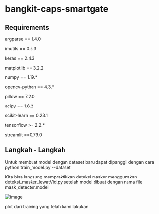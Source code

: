 # bangkit-caps-smartgate

  ## Requirements
  argparse      == 1.4.0
  
  imutils       == 0.5.3
  
  keras         == 2.4.3
  
  matplotlib    == 3.2.2
  
  numpy         == 1.19.*
  
  opencv-python == 4.3.*
  
  pillow        == 7.2.0
  
  scipy         == 1.6.2
  
  scikit-learn  == 0.23.1
  
  tensorflow    >= 2.2.*
  
  streamlit     ==0.79.0
  
  ## Langkah - Langkah
  Untuk membuat model dengan dataset baru dapat dipanggil dengan cara python train_model.py --dataset <nama folder dataset>

  Kita bisa langsung mempraktikkan deteksi masker menggunakan deteksi_masker_lewatVid.py setelah model dibuat dengan nama file mask_detector.model
  
  ![image](https://user-images.githubusercontent.com/58261801/121347926-eebf9900-c951-11eb-8a41-3184cd0966bb.png)
  
  plot dari training yang telah kami lakukan
